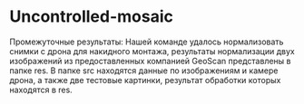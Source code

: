 # Uncontrolled-mosaic

Промежуточные результаты:
Нашей команде удалось нормализовать снимки с дрона для накидного монтажа, результаты нормализации двух изображений из предоставленных компанией GeoScan представлены в папке res. В папке src находятся данные по изображениям и камере дрона, а также две тестовые картинки, результат обработки которых находятся в res.
